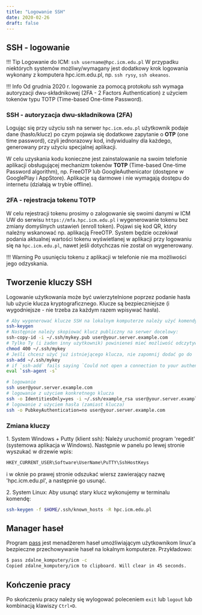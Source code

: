 ```yaml
---
title: "Logowanie SSH"
date: 2020-02-26
draft: false
---
```


## SSH - logowanie

!!! Tip
    Logowanie do ICM: `ssh username@hpc.icm.edu.pl`
    W przypadku niektórych systemów możliwy/wymagany jest dodatkowy krok logowania wykonany z komputera hpc.icm.edu.pl, np. `ssh rysy`, `ssh okeanos`.

!!! Info
    Od grudnia 2020 r. logowanie za pomocą protokołu ssh wymaga autoryzacji dwu-składnikowej (2FA - 2 Factors Authentication) z użyciem tokenów typu TOTP (Time-based One-time Password).

### SSH - autoryzacja dwu-składnikowa (2FA)

Logując się przy użyciu ssh na serwer `hpc.icm.edu.pl` użytkownik podaje dane (hasło/klucz) po czym pojawia się dodatkowe zapytanie o **OTP** (one time password), czyli jednorazowy kod, indywidualny dla każdego, generowany przy użyciu specjalnej aplikacji.

W celu uzyskania kodu konieczne jest zainstalowanie na swoim telefonie aplikacji obsługującej mechanizm tokenów **TOTP** (Time-based One-time Password algorithm), np. FreeOTP lub GoogleAuthenicator (dostępne w GooglePlay i AppStore). Aplikacje są darmowe i nie wymagają dostępu do internetu (działają w trybie offline).

### 2FA - rejestracja tokenu TOTP

W celu rejestracji tokenu prosimy o zalogowanie się swoimi danymi w ICM UW do serwisu `https://mfa.hpc.icm.edu.pl` i wygenerowanie tokenu bez zmiany domyślnych ustawień (enroll token). Pojawi się kod QR, który należny wskanować np. aplikacją FreeOTP. System będzie oczekiwał podania aktualnej wartości tokenu wyświetlanej w aplikacji przy logowaniu się na `hpc.icm.edu.pl`, nawet jeśli dotychczas nie został on wygenerowany.

!!! Warning
    Po usunięciu tokenu z aplikacji w telefonie nie ma możliwości jego odzyskania.

## Tworzenie kluczy SSH

Logowanie użytkowania może być uwierzytelnione poprzez podanie hasła lub użycie klucza kryptograficznego.
Klucze są bezpieczniejsze (i wygodniejsze - nie trzeba za każdym razem wpisywać hasła).

```.sh
# Aby wygenerować klucze SSH na lokalnym komputerze należy użyć komendy:
ssh-keygen
# Następnie należy skopiować klucz publiczny na serwer docelowy:
ssh-copy-id -i ~/.ssh/mykey.pub user@your.server.example.com
# Tylko Ty (i żaden inny użytkownik) powinieneś mieć możliwość odczytywania kluczy:
chmod 400 ~/.ssh/mykey
# Jeśli chcesz użyć już istniejącego klucza, nie zapomnij dodać go do 'ssh agent' na lokalnej maszynie
ssh-add ~/.ssh/mykey
# if `ssh-add` fails saying `Could not open a connection to your authentication agent.` you have to start the ssh-agent
eval `ssh-agent -s`

# logowanie
ssh user@your.server.example.com
# logowanie z użyciem konkretnego klucza
ssh -o IdentitiesOnly=yes -i ~/.ssh/example_rsa user@your.server.example.com
# logowanie z użyciem hasła (zamiast klucza)
ssh -o PubkeyAuthentication=no user@your.server.example.com
```


### Zmiana kluczy

1\. System Windows + Putty (klient ssh): Należy uruchomić program
'regedit' (systemowa aplikacja w Windows). Następnie w panelu po lewej
stronie wyszukać w drzewie wpis:

```.sh
HKEY_CURRENT_USER\Software\UserName\PuTTY\SshHostKeys
```

i w oknie po prawej stronie odszukać wiersz zawierający nazwę 'hpc.icm.edu.pl', a następnie go usunąć.

2\. System Linux: Aby usunąć stary klucz wykonujemy w terminalu komendę:

```.sh
ssh-keygen -f $HOME/.ssh/known_hosts -R hpc.icm.edu.pl
```

## Manager haseł

Program [pass](https://www.passwordstore.org/) jest menadżerem haseł umożliwiającym użytkownikom linux'a bezpieczne przechowywanie haseł na lokalnym komputerze.
Przykładowo:

```.sh
$ pass zdalne_komputery/icm -c
Copied zdalne_komputery/icm to clipboard. Will clear in 45 seconds.
```

## Kończenie pracy

Po skończeniu pracy należy się wylogować poleceniem `exit` lub `logout`
lub kombinacją klawiszy `Ctrl+D`.
